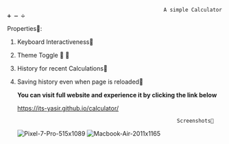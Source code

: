                                                        A simple Calculator ➕ ➖ ➗

Properties🔻:
1. Keyboard Interactiveness🎹
2. Theme Toggle 🔆 🌙
3. History for recent Calculations🔄
4. Saving history even when page is reloaded📂

   **You can visit full website and experience it by clicking the link below**
   
   https://its-yasir.github.io/calculator/


                                                           Screenshots📱
   ![Pixel-7-Pro-515x1089](https://github.com/user-attachments/assets/a9a7081a-1010-4eae-b942-bb9508820988)
   ![Macbook-Air-2011x1165](https://github.com/user-attachments/assets/0b072901-8130-42e8-8f36-4640172d2fde)



                                                                     
